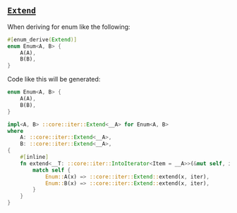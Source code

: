 ## [`Extend`](https://doc.rust-lang.org/std/iter/trait.Extend.html)

When deriving for enum like the following:

```rust
#[enum_derive(Extend)]
enum Enum<A, B> {
    A(A),
    B(B),
}
```

Code like this will be generated:

```rust
enum Enum<A, B> {
    A(A),
    B(B),
}

impl<A, B> ::core::iter::Extend<__A> for Enum<A, B>
where
    A: ::core::iter::Extend<__A>,
    B: ::core::iter::Extend<__A>,
{
    #[inline]
    fn extend<__T: ::core::iter::IntoIterator<Item = __A>>(&mut self, iter: __T) {
        match self {
            Enum::A(x) => ::core::iter::Extend::extend(x, iter),
            Enum::B(x) => ::core::iter::Extend::extend(x, iter),
        }
    }
}
```
